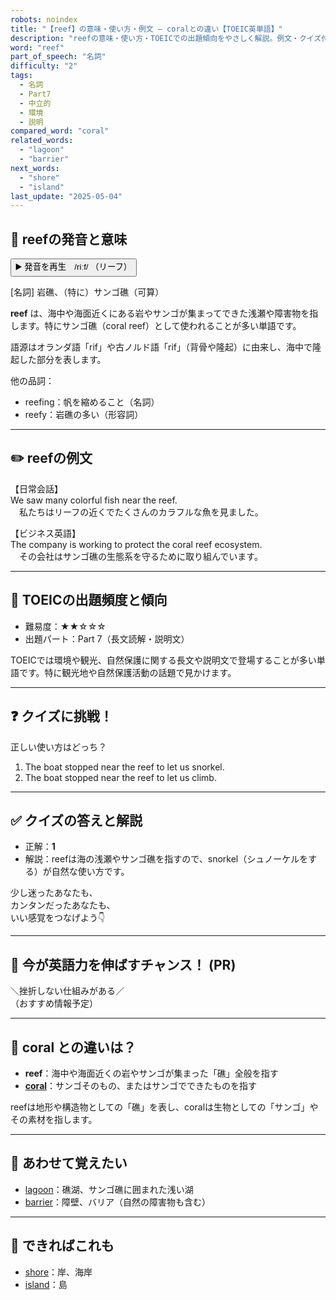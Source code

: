 ```yaml
---
robots: noindex
title: "【reef】の意味・使い方・例文 ― coralとの違い【TOEIC英単語】"
description: "reefの意味・使い方・TOEICでの出題傾向をやさしく解説。例文・クイズ付きでcoralとの違いもわかりやすく学べます。"
word: "reef"
part_of_speech: "名詞"
difficulty: "2"
tags:
  - 名詞
  - Part7
  - 中立的
  - 環境
  - 説明
compared_word: "coral"
related_words:
  - "lagoon"
  - "barrier"
next_words:
  - "shore"
  - "island"
last_update: "2025-05-04"
---
```


## 🔰 reefの発音と意味

<button class="play-audio" onclick="playTTS('reef')">
  <span class="play-audio-main">
    ▶️ 発音を再生　/riːf/
  </span>
  <span class="play-audio-sub">
    （リーフ）
  </span>
</button>

[名詞] 岩礁、（特に）サンゴ礁（可算）

**reef** は、海中や海面近くにある岩やサンゴが集まってできた浅瀬や障害物を指します。特にサンゴ礁（coral reef）として使われることが多い単語です。

語源はオランダ語「rif」や古ノルド語「rif」（背骨や隆起）に由来し、海中で隆起した部分を表します。

他の品詞：  
- reefing：帆を縮めること（名詞）
- reefy：岩礁の多い（形容詞）

---

## ✏️ reefの例文

【日常会話】  
We saw many colorful fish near the reef.  
　私たちはリーフの近くでたくさんのカラフルな魚を見ました。

【ビジネス英語】  
The company is working to protect the coral reef ecosystem.  
　その会社はサンゴ礁の生態系を守るために取り組んでいます。

---

## 🎯 TOEICの出題頻度と傾向

- 難易度：★★☆☆☆
- 出題パート：Part 7（長文読解・説明文）

TOEICでは環境や観光、自然保護に関する長文や説明文で登場することが多い単語です。特に観光地や自然保護活動の話題で見かけます。

---

## ❓ クイズに挑戦！

正しい使い方はどっち？

1. The boat stopped near the reef to let us snorkel.  
2. The boat stopped near the reef to let us climb.

---

## ✅ クイズの答えと解説

- 正解：**1**
- 解説：reefは海の浅瀬やサンゴ礁を指すので、snorkel（シュノーケルをする）が自然な使い方です。

少し迷ったあなたも、  
カンタンだったあなたも、  
いい感覚をつなげよう👇️

---

## 🚀 今が英語力を伸ばすチャンス！ (PR)

<div class="info-center">
＼挫折しない仕組みがある／<br>  
（おすすめ情報予定）
</div>

---

## 🤔  coral との違いは？

- **reef**：海中や海面近くの岩やサンゴが集まった「礁」全般を指す
- **[coral](/word/coral)**：サンゴそのもの、またはサンゴでできたものを指す

reefは地形や構造物としての「礁」を表し、coralは生物としての「サンゴ」やその素材を指します。

---

## 🧩 あわせて覚えたい

- [lagoon](/word/lagoon)：礁湖、サンゴ礁に囲まれた浅い湖
- [barrier](/word/barrier)：障壁、バリア（自然の障害物も含む）

---

## 📖 できればこれも

- [shore](/word/shore)：岸、海岸
- [island](/word/island)：島

<!-- cvid: aid21_bid35 -->
